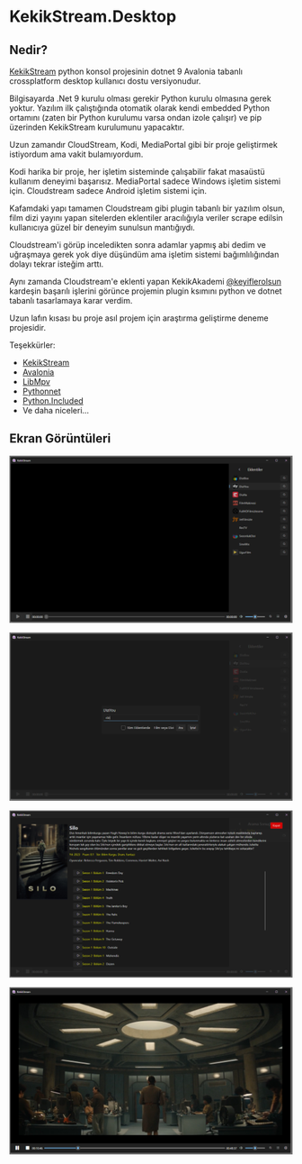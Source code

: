 # KekikStream.Desktop

## Nedir? 

[KekikStream](https://github.com/keyiflerolsun/KekikStream) python konsol projesinin dotnet 9 Avalonia tabanlı crossplatform desktop kullanıcı dostu versiyonudur.

Bilgisayarda .Net 9  kurulu olması gerekir Python kurulu olmasına gerek yoktur. 
Yazılım ilk çalıştığında otomatik olarak kendi embedded Python ortamını (zaten bir Python kurulumu varsa ondan izole çalışır) ve pip üzerinden KekikStream kurulumunu yapacaktır.

Uzun zamandır CloudStream, Kodi, MediaPortal gibi bir proje geliştirmek istiyordum ama vakit bulamıyordum.

Kodi harika bir proje, her işletim sisteminde çalışabilir fakat masaüstü kullanım deneyimi başarısız.
MediaPortal sadece Windows işletim sistemi için.
Cloudstream sadece Android işletim sistemi için.

Kafamdaki yapı tamamen Cloudstream gibi plugin tabanlı bir yazılım olsun, film dizi yayını yapan sitelerden eklentiler aracılığıyla veriler scrape edilsin kullanıcıya güzel bir deneyim sunulsun mantığıydı.

Cloudstream'i görüp inceledikten sonra adamlar yapmış abi dedim ve uğraşmaya gerek yok diye düşündüm ama işletim sistemi bağımlılığından dolayı tekrar isteğim arttı.

Aynı zamanda Cloudstream'e eklenti yapan KekikAkademi [@keyiflerolsun](https://github.com/keyiflerolsun) kardeşin başarılı işlerini görünce projemin plugin ksımını python ve dotnet tabanlı tasarlamaya karar verdim.

Uzun lafın kısası bu proje asıl projem için araştırma geliştirme deneme projesidir.

Teşekkürler:

+ [KekikStream](https://github.com/keyiflerolsun/KekikStream) 
+ [Avalonia](https://github.com/AvaloniaUI/Avalonia)
+ [LibMpv](https://github.com/homov/LibMpv)
+ [Pythonnet](https://github.com/pythonnet/pythonnet) 
+ [Python.Included](https://github.com/henon/Python.Included)
+ Ve daha niceleri... 


## Ekran Görüntüleri

![](images/1.PNG)

![](images/2.PNG)

![](images/3.PNG)

![](images/4.PNG)
